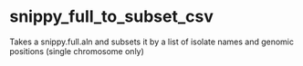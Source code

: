 # snippy_full_to_subset_csv
Takes a snippy.full.aln and subsets it by a list of isolate names and genomic positions (single chromosome only)
